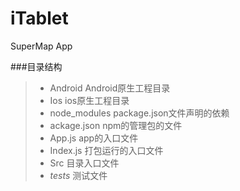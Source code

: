 # iTablet
SuperMap App


###目录结构
> * Android         Android原生工程目录
> * Ios             ios原生工程目录
> * node_modules    package.json文件声明的依赖
> * ackage.json     npm的管理包的文件
> * App.js          app的入口文件
> * Index.js        打包运行的入口文件
> * Src             目录入口文件
> * _tests_         测试文件